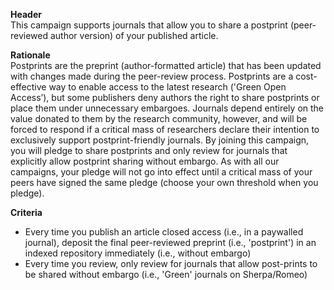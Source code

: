 **Header**\
This campaign supports journals that allow you to share a postprint (peer-reviewed author version) of your published article.

**Rationale** \
Postprints are the preprint (author-formatted article) that has been updated with changes made during the peer-review process. Postprints are a cost-effective way to enable access to the latest research ('Green Open Access’), but some publishers deny authors the right to share postprints or place them under unnecessary embargoes. Journals depend entirely on the value donated to them by the research community, however, and will be forced to respond if a critical mass of researchers declare their intention to exclusively support postprint-friendly journals. By joining this campaign, you will pledge to share postprints and only review for journals that explicitly allow postprint sharing without embargo. As with all our campaigns, your pledge will not go into effect until a critical mass of your peers have signed the same pledge (choose your own threshold when you pledge).

**Criteria**
* Every time you publish an article closed access (i.e., in a paywalled journal), deposit the final peer-reviewed preprint (i.e., 'postprint') in an indexed repository immediately (i.e., without embargo)
* Every time you review, only review for journals that allow post-prints to be shared without embargo (i.e., 'Green' journals on Sherpa/Romeo)
